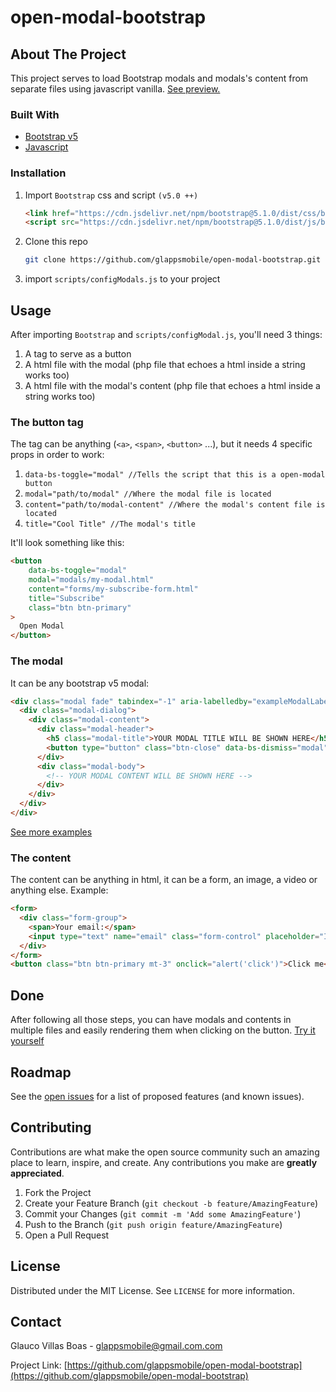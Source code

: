 # open-modal-bootstrap
## About The Project

This project serves to load Bootstrap modals and modals's content from separate files using javascript vanilla. [See preview.](https://glappsmobile.github.io/open-modal-bootstrap/)

### Built With

* [Bootstrap v5](https://getbootstrap.com/docs/5.1/getting-started/download/)
* [Javascript](https://javascript.com)

### Installation

1. Import `Bootstrap` css and script `(v5.0 ++)`
   ```html
   <link href="https://cdn.jsdelivr.net/npm/bootstrap@5.1.0/dist/css/bootstrap.min.css" rel="stylesheet" integrity="sha384-KyZXEAg3QhqLMpG8r+8fhAXLRk2vvoC2f3B09zVXn8CA5QIVfZOJ3BCsw2P0p/We" crossorigin="anonymous">
   <script src="https://cdn.jsdelivr.net/npm/bootstrap@5.1.0/dist/js/bootstrap.bundle.min.js" integrity="sha384-U1DAWAznBHeqEIlVSCgzq+c9gqGAJn5c/t99JyeKa9xxaYpSvHU5awsuZVVFIhvj" crossorigin="anonymous"></script>
   ```

2. Clone this repo
   ```sh
   git clone https://github.com/glappsmobile/open-modal-bootstrap.git
   ```
3. import `scripts/configModals.js` to your project

## Usage
After importing `Bootstrap` and `scripts/configModal.js`, you'll need 3 things:

1. A tag to serve as a button
2. A html file with the modal (php file that echoes a html inside a string works too)
3. A html file with the modal's content (php file that echoes a html inside a string works too)

### The button tag
The tag can be anything (`<a>`, `<span>`, `<button>` ...), but it needs 4 specific props in order to work:

1. `data-bs-toggle="modal" //Tells the script that this is a open-modal button`
2. `modal="path/to/modal" //Where the modal file is located`
3. `content="path/to/modal-content" //Where the modal's content file is located`
4. `title="Cool Title" //The modal's title`

It'll look something like this:
```html
<button 
    data-bs-toggle="modal"
    modal="modals/my-modal.html"
    content="forms/my-subscribe-form.html"
    title="Subscribe"
    class="btn btn-primary"
>
  Open Modal
</button>
```
### The modal
It can be any bootstrap v5 modal:

```html
<div class="modal fade" tabindex="-1" aria-labelledby="exampleModalLabel" aria-hidden="true">
  <div class="modal-dialog">
    <div class="modal-content">
      <div class="modal-header">
        <h5 class="modal-title">YOUR MODAL TITLE WILL BE SHOWN HERE</h5>
        <button type="button" class="btn-close" data-bs-dismiss="modal" aria-label="Close"></button>
      </div>
      <div class="modal-body">
        <!-- YOUR MODAL CONTENT WILL BE SHOWN HERE -->
      </div>
    </div>
  </div>
</div>
```
[See more examples](https://getbootstrap.com/docs/5.1/components/modal/#examples)

### The content
The content can be anything in html, it can be a form, an image, a video or anything else.
Example:
```html
<form>
  <div class="form-group">
    <span>Your email:</span>
    <input type="text" name="email" class="form-control" placeholder="Insert your email">
  </div>
</form>
<button class="btn btn-primary mt-3" onclick="alert('click')">Click me</button>
```
## Done
After following all those steps, you can have modals and contents in multiple files and easily rendering them when clicking on the button.
 [Try it yourself](https://codesandbox.io/s/open-bootstrap-modal-j4ogo)
 
 
<!-- ROADMAP -->
## Roadmap

See the [open issues](https://github.com/glappsmobile/open-modal-bootstrap/issues) for a list of proposed features (and known issues).

<!-- CONTRIBUTING -->
## Contributing

Contributions are what make the open source community such an amazing place to learn, inspire, and create. Any contributions you make are **greatly appreciated**.

1. Fork the Project
2. Create your Feature Branch (`git checkout -b feature/AmazingFeature`)
3. Commit your Changes (`git commit -m 'Add some AmazingFeature'`)
4. Push to the Branch (`git push origin feature/AmazingFeature`)
5. Open a Pull Request

<!-- LICENSE -->
## License

Distributed under the MIT License. See `LICENSE` for more information.

<!-- CONTACT -->
## Contact

Glauco Villas Boas - glappsmobile@gmail.com.com

Project Link: [https://github.com/glappsmobile/open-modal-bootstrap](https://github.com/glappsmobile/open-modal-bootstrap)
